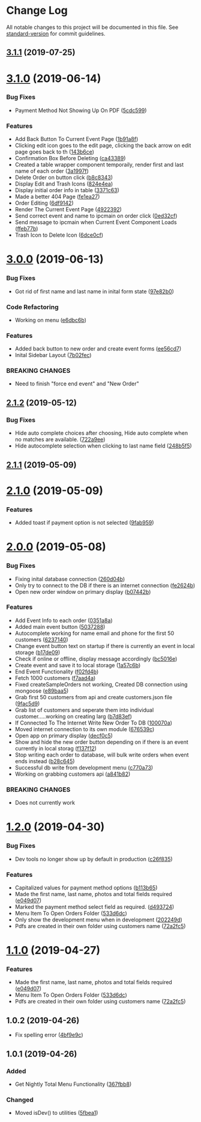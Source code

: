 # Change Log

All notable changes to this project will be documented in this file. See [standard-version](https://github.com/conventional-changelog/standard-version) for commit guidelines.

## [3.1.1](https://github.com/BrandonSmith8038/electron-onsite-photo-order/compare/v3.2.0...v3.1.1) (2019-07-25)



# [3.1.0](https://github.com/BrandonSmith8038/electron-onsite-photo-order/compare/v3.0.0...v3.1.0) (2019-06-14)

### Bug Fixes

- Payment Method Not Showing Up On PDF ([5cdc599](https://github.com/BrandonSmith8038/electron-onsite-photo-order/commit/5cdc599))

### Features

- Add Back Button To Current Event Page ([1b91a8f](https://github.com/BrandonSmith8038/electron-onsite-photo-order/commit/1b91a8f))
- Clicking edit icon goes to the edit page, clicking the back arrow on edit page goes back to th ([143b6ce](https://github.com/BrandonSmith8038/electron-onsite-photo-order/commit/143b6ce))
- Confirmation Box Before Deleting ([ca43389](https://github.com/BrandonSmith8038/electron-onsite-photo-order/commit/ca43389))
- Created a table wrapper component temporaily, render first and last name of each order ([3a1997f](https://github.com/BrandonSmith8038/electron-onsite-photo-order/commit/3a1997f))
- Delete Order on button click ([b8c8343](https://github.com/BrandonSmith8038/electron-onsite-photo-order/commit/b8c8343))
- Display Edit and Trash Icons ([824e4ea](https://github.com/BrandonSmith8038/electron-onsite-photo-order/commit/824e4ea))
- Display initial order info in table ([3371c63](https://github.com/BrandonSmith8038/electron-onsite-photo-order/commit/3371c63))
- Made a better 404 Page ([fe1ea27](https://github.com/BrandonSmith8038/electron-onsite-photo-order/commit/fe1ea27))
- Order Editing ([6df9142](https://github.com/BrandonSmith8038/electron-onsite-photo-order/commit/6df9142))
- Render The Current Event Page ([4922392](https://github.com/BrandonSmith8038/electron-onsite-photo-order/commit/4922392))
- Send correct event and name to ipcmain on order click ([0ed32cf](https://github.com/BrandonSmith8038/electron-onsite-photo-order/commit/0ed32cf))
- Send message to ipcmain when Current Event Component Loads ([ffeb77b](https://github.com/BrandonSmith8038/electron-onsite-photo-order/commit/ffeb77b))
- Trash Icon to Delete Icon ([6dce0cf](https://github.com/BrandonSmith8038/electron-onsite-photo-order/commit/6dce0cf))

# [3.0.0](https://github.com/BrandonSmith8038/electron-onsite-photo-order/compare/v2.1.2...v3.0.0) (2019-06-13)

### Bug Fixes

- Got rid of first name and last name in inital form state ([97e82b0](https://github.com/BrandonSmith8038/electron-onsite-photo-order/commit/97e82b0))

### Code Refactoring

- Working on menu ([e6dbc6b](https://github.com/BrandonSmith8038/electron-onsite-photo-order/commit/e6dbc6b))

### Features

- Added back button to new order and create event forms ([ee56cd7](https://github.com/BrandonSmith8038/electron-onsite-photo-order/commit/ee56cd7))
- Inital Sidebar Layout ([7b02fec](https://github.com/BrandonSmith8038/electron-onsite-photo-order/commit/7b02fec))

### BREAKING CHANGES

- Need to finish "force end event" and "New Order"

## [2.1.2](https://github.com/BrandonSmith8038/electron-onsite-photo-order/compare/v2.1.1...v2.1.2) (2019-05-12)

### Bug Fixes

- Hide auto complete choices after choosing, Hide auto complete when no matches are available. ([722a9ee](https://github.com/BrandonSmith8038/electron-onsite-photo-order/commit/722a9ee))
- Hide autocomplete selection when clicking to last name field ([248b5f5](https://github.com/BrandonSmith8038/electron-onsite-photo-order/commit/248b5f5))

## [2.1.1](https://github.com/BrandonSmith8038/electron-onsite-photo-order/compare/v2.1.0...v2.1.1) (2019-05-09)

# [2.1.0](https://github.com/BrandonSmith8038/electron-onsite-photo-order/compare/v2.0.0...v2.1.0) (2019-05-09)

### Features

- Added toast if payment option is not selected ([9fab959](https://github.com/BrandonSmith8038/electron-onsite-photo-order/commit/9fab959))

# [2.0.0](https://github.com/BrandonSmith8038/electron-onsite-photo-order/compare/v1.2.0...v2.0.0) (2019-05-08)

### Bug Fixes

- Fixing inital database connection ([260d04b](https://github.com/BrandonSmith8038/electron-onsite-photo-order/commit/260d04b))
- Only try to connect to the DB if there is an internet connection ([fe2624b](https://github.com/BrandonSmith8038/electron-onsite-photo-order/commit/fe2624b))
- Open new order window on primary display ([b07442b](https://github.com/BrandonSmith8038/electron-onsite-photo-order/commit/b07442b))

### Features

- Add Event Info to each order ([0351a8a](https://github.com/BrandonSmith8038/electron-onsite-photo-order/commit/0351a8a))
- Added main event button ([5037288](https://github.com/BrandonSmith8038/electron-onsite-photo-order/commit/5037288))
- Autocomplete working for name email and phone for the first 50 customers ([6237140](https://github.com/BrandonSmith8038/electron-onsite-photo-order/commit/6237140))
- Change event button text on startup if there is currently an event in local storage ([b17de09](https://github.com/BrandonSmith8038/electron-onsite-photo-order/commit/b17de09))
- Check if online or offline, display message accordingly ([bc5016e](https://github.com/BrandonSmith8038/electron-onsite-photo-order/commit/bc5016e))
- Create event and save it to local storage ([1a57c6b](https://github.com/BrandonSmith8038/electron-onsite-photo-order/commit/1a57c6b))
- End Event Functionality ([f02fd4b](https://github.com/BrandonSmith8038/electron-onsite-photo-order/commit/f02fd4b))
- Fetch 1000 customers ([f7aad4a](https://github.com/BrandonSmith8038/electron-onsite-photo-order/commit/f7aad4a))
- Fixed createSampleOrders not working, Created DB connection using mongoose ([e89baa5](https://github.com/BrandonSmith8038/electron-onsite-photo-order/commit/e89baa5))
- Grab first 50 customers from api and create customers.json file ([9fac5d9](https://github.com/BrandonSmith8038/electron-onsite-photo-order/commit/9fac5d9))
- Grab list of customers and seperate them into individual customer.....working on creating larg ([b7d83ef](https://github.com/BrandonSmith8038/electron-onsite-photo-order/commit/b7d83ef))
- If Connected To The Internet Write New Order To DB ([100070a](https://github.com/BrandonSmith8038/electron-onsite-photo-order/commit/100070a))
- Moved internet connection to its own module ([676539c](https://github.com/BrandonSmith8038/electron-onsite-photo-order/commit/676539c))
- Open app on primary display ([decf0c5](https://github.com/BrandonSmith8038/electron-onsite-photo-order/commit/decf0c5))
- Show and hide the new order button depending on if there is an event currently in local storag ([f137f12](https://github.com/BrandonSmith8038/electron-onsite-photo-order/commit/f137f12))
- Stop writing each order to database, will bulk write orders when event ends instead ([b28c645](https://github.com/BrandonSmith8038/electron-onsite-photo-order/commit/b28c645))
- Successful db write from development menu ([c770a73](https://github.com/BrandonSmith8038/electron-onsite-photo-order/commit/c770a73))
- Working on grabbing customers api ([a841b82](https://github.com/BrandonSmith8038/electron-onsite-photo-order/commit/a841b82))

### BREAKING CHANGES

- Does not currently work

# [1.2.0](https://github.com/BrandonSmith8038/electron-onsite-photo-order/compare/v1.0.2...v1.2.0) (2019-04-30)

### Bug Fixes

- Dev tools no longer show up by default in production ([c26f835](https://github.com/BrandonSmith8038/electron-onsite-photo-order/commit/c26f835))

### Features

- Capitalized values for payment method options ([b113b65](https://github.com/BrandonSmith8038/electron-onsite-photo-order/commit/b113b65))
- Made the first name, last name, photos and total fields required ([e049d07](https://github.com/BrandonSmith8038/electron-onsite-photo-order/commit/e049d07))
- Marked the payment method select field as required. ([d493724](https://github.com/BrandonSmith8038/electron-onsite-photo-order/commit/d493724))
- Menu Item To Open Orders Folder ([533d6dc](https://github.com/BrandonSmith8038/electron-onsite-photo-order/commit/533d6dc))
- Only show the development menu when in development ([202249d](https://github.com/BrandonSmith8038/electron-onsite-photo-order/commit/202249d))
- Pdfs are created in their own folder using customers name ([72a2fc5](https://github.com/BrandonSmith8038/electron-onsite-photo-order/commit/72a2fc5))

# [1.1.0](https://github.com/BrandonSmith8038/electron-onsite-photo-order/compare/v1.0.2...v1.1.0) (2019-04-27)

### Features

- Made the first name, last name, photos and total fields required ([e049d07](https://github.com/BrandonSmith8038/electron-onsite-photo-order/commit/e049d07))
- Menu Item To Open Orders Folder ([533d6dc](https://github.com/BrandonSmith8038/electron-onsite-photo-order/commit/533d6dc))
- Pdfs are created in their own folder using customers name ([72a2fc5](https://github.com/BrandonSmith8038/electron-onsite-photo-order/commit/72a2fc5))

## 1.0.2 (2019-04-26)

- Fix spelling error ([4bf9e9c](https://github.com/BrandonSmith8038/electron-onsite-photo-order/commit/4bf9e9c))

## 1.0.1 (2019-04-26)

### Added

- Get Nightly Total Menu Functionality ([367fbb8](https://github.com/BrandonSmith8038/electron-onsite-photo-order/commit/367fbb8))

### Changed

- Moved isDev() to utilities ([5fbea1](https://github.com/BrandonSmith8038/electron-onsite-photo-order/commit/5fbea1))
